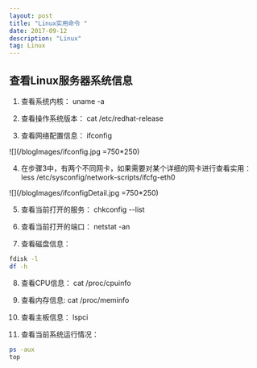 ```yaml
---
layout: post
title: "Linux实用命令 "
date: 2017-09-12 
description: "Linux"
tag: Linux
---   
```


## 查看Linux服务器系统信息
1. 查看系统内核： uname -a 

2. 查看操作系统版本： cat /etc/redhat-release

3. 查看网络配置信息： ifconfig

![](/blogImages/ifconfig.jpg =750*250)
<!-- <img src="/blogImages/ifconfig.jpg" width="750" height="250" alt="photos"/>   -->


4. 在步骤3中，有两个不同网卡，如果需要对某个详细的网卡进行查看实用：  less /etc/sysconfig/network-scripts/ifcfg-eth0

![](/blogImages/ifconfigDetail.jpg =750*250)
<!-- <img src="/blogImages/ifconfigDetail.jpg" width="750" height="250" alt="photos"/> -->


5. 查看当前打开的服务： chkconfig --list

6. 查看当前打开的端口： netstat -an

7. 查看磁盘信息： 
```bash 
fdisk -l  
df -h
```

8. 查看CPU信息： cat /proc/cpuinfo

9. 查看内存信息: cat /proc/meminfo

10. 查看主板信息： lspci

11. 查看当前系统运行情况： 
```bash
ps -aux 
top
```
